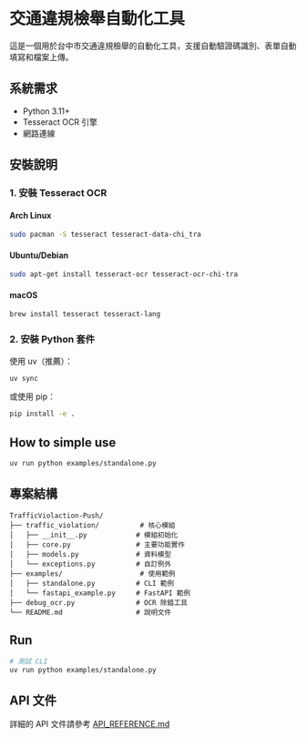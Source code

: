 # 交通違規檢舉自動化工具

這是一個用於台中市交通違規檢舉的自動化工具，支援自動驗證碼識別、表單自動填寫和檔案上傳。

## 系統需求

- Python 3.11+
- Tesseract OCR 引擎
- 網路連線

## 安裝說明

### 1. 安裝 Tesseract OCR

#### Arch Linux
```bash
sudo pacman -S tesseract tesseract-data-chi_tra
```

#### Ubuntu/Debian
```bash
sudo apt-get install tesseract-ocr tesseract-ocr-chi-tra
```

#### macOS
```bash
brew install tesseract tesseract-lang
```

### 2. 安裝 Python 套件

使用 uv（推薦）：
```bash
uv sync
```

或使用 pip：
```bash
pip install -e .
```

## How to simple use

```bash
uv run python examples/standalone.py
```

## 專案結構
```
TrafficViolaction-Push/
├── traffic_violation/          # 核心模組
│   ├── __init__.py            # 模組初始化
│   ├── core.py                # 主要功能實作
│   ├── models.py              # 資料模型
│   └── exceptions.py          # 自訂例外
├── examples/                   # 使用範例
│   ├── standalone.py          # CLI 範例
│   └── fastapi_example.py     # FastAPI 範例
├── debug_ocr.py               # OCR 除錯工具
└── README.md                  # 說明文件
```

## Run
```bash
# 測試 CLI
uv run python examples/standalone.py
```

## API 文件

詳細的 API 文件請參考 [API_REFERENCE.md](API_REFERENCE.md)

